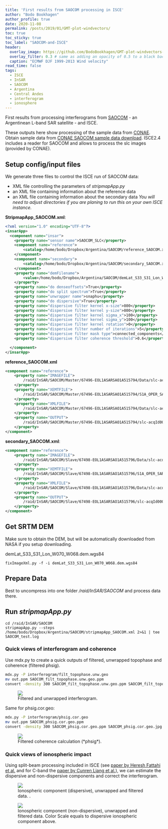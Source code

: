 ```yaml
---
title: 'First results from SAOCOM processing in ISCE'
author: "Bodo Bookhagen"
author_profile: true
date: 2020-11-08
permalink: /posts/2019/01/GMT-plot-windvectors/
toc: true
toc_sticky: true
toc_label: "SAOCOM-and-ISCE"
header:
  overlay_image: https://github.com/BodoBookhagen/GMT-plot-windvectors-SAM/raw/master/output_maps/summary.jpg
  overlay_filter: 0.3 # same as adding an opacity of 0.5 to a black background
  caption: "ECMWF DJF 1999-2013 Wind velocity"
read_time: false
tags:
  - ISCE
  - InSAR
  - SAOCOM
  - Argentina
  - Central Andes
  - interferogram
  - ionosphere
---
```


First results from processing interferograms from [SAOCOM](https://en.wikipedia.org/wiki/SAOCOM) - an Argentinean L-band SAR satellite - and ISCE.

These outputs here show processing of the sample data from [CONAE](https://www.argentina.gob.ar/ciencia/conae).
Obtain sample data from [CONAE SAOCOM sample data download](https://catalogos.conae.gov.ar/catalogo/catalogoSatSaocomAdel.html). ISCE2.4 includes a reader for SAOCOM and allows to process the slc images (provided by CONAE).

## Setup config/input files
We generate three files to control the ISCE run of SAOCOM data:

- XML file controlling the parameters of *stripmapApp.py*
- an XML file containing information about the reference data
- an XML file containing information about the secondary data
*You will need to adjust directories if you are planing to run this on your own ISCE instance.*

**StripmapApp_SAOCOM.xml**:
```xml
<?xml version="1.0" encoding="UTF-8"?>
<insarApp>
  <component name="insar">
    <property name="sensor name">SAOCOM_SLC</property>
    <component name="reference">
        <catalog>/home/bodo/Dropbox/Argentina/SAOCOM/reference_SAOCOM.xml</catalog>
    </component>
    <component name="secondary">
        <catalog>/home/bodo/Dropbox/Argentina/SAOCOM/secondary_SAOCOM.xml</catalog>
    </component>
    <property name="demFilename">
        <value>/home/bodo/Dropbox/Argentina/SAOCOM/demLat_S33_S31_Lon_W070_W068.dem.wgs84</value>
    </property>
    <property name="do denseoffsets">True</property>
    <property name="do split spectrum">True</property>
    <property name="unwrapper name">snaphu</property>
    <property name="do dispersive">True</property>
    <property name="dispersive filter kernel x-size">800</property>
    <property name="dispersive filter kernel y-size">800</property>
    <property name="dispersive filter kernel sigma_x">100</property>
    <property name="dispersive filter kernel sigma_y">100</property>
    <property name="dispersive filter kernel rotation">0</property>
    <property name="dispersive filter number of iterations">5</property>
    <property name="dispersive filter mask type">connected_components</property>
    <property name="dispersive filter coherence threshold">0.6</property>

  </component>
</insarApp>
```

**reference_SAOCOM.xml**
```XML
<component name="reference">
    <property name="IMAGEFILE">
        /raid/InSAR/SAOCOM/Master/67496-EOL1ASARSAO1A515794/Data/slc-acqId0000008546-a-sm7-0000000000-s7dp-vv
    </property>
    <property name="XEMTFILE">
        /raid/InSAR/SAOCOM/Master/67496-EOL1ASARSAO1A515794/S1A_OPER_SAR_EOSSP__CORE_L1A_OLF_20200221T122503.xemt
    </property>
    <property name="XMLFILE">
        /raid/InSAR/SAOCOM/Master/67496-EOL1ASARSAO1A515794/Data/slc-acqId0000008546-a-sm7-0000000000-s7dp-vv.xml
    </property>
    <property name="OUTPUT">
        /raid/InSAR/SAOCOM/Master/67496-EOL1ASARSAO1A515794/slc-acqId0000008546-a-sm7-0000000000-s7dp-vv
    </property>
</component>
```

**secondary_SAOCOM.xml**:
```xml
<component name="reference">
    <property name="IMAGEFILE">
        /raid/InSAR/SAOCOM/Slave/67498-EOL1ASARSAO1A515796/Data/slc-acqId0000010907-a-sm7-0000000000-s7dp-vv
    </property>
    <property name="XEMTFILE">
        /raid/InSAR/SAOCOM/Slave/67498-EOL1ASARSAO1A515796/S1A_OPER_SAR_EOSSP__CORE_L1A_OLF_20200221T122606.xemt
    </property>
    <property name="XMLFILE">
        /raid/InSAR/SAOCOM/Slave/67498-EOL1ASARSAO1A515796/Data/slc-acqId0000010907-a-sm7-0000000000-s7dp-vv.xml
    </property>
    <property name="OUTPUT">
        /raid/InSAR/SAOCOM/Slave/67498-EOL1ASARSAO1A515796/slc-acqId0000010907-a-sm7-0000000000-s7dp-vv.slc
    </property>
</component>
```

## Get SRTM DEM
Make sure to obtain the DEM, but will be automatically downloaded from NASA if you setup downloading.

demLat_S33_S31_Lon_W070_W068.dem.wgs84

```
fixImageXml.py -f -i demLat_S33_S31_Lon_W070_W068.dem.wgs84
```

## Prepare Data
Best to uncompress into one folder */raid/InSAR/SAOCOM* and process data there.

## Run *stripmapApp.py*

```
cd /raid/InSAR/SAOCOM
stripmapApp.py --steps /home/bodo/Dropbox/Argentina/SAOCOM/stripmapApp_SAOCOM.xml 2>&1 | tee SAOCOM_test.log
```

### Quick views of interferogram and coherence
Use mdx.py to create a quick outputs of filtered, unwrapped topophase and coherence (filtered phsig).

```bash
mdx.py -P interferogram/filt_topophase.unw.geo
mv out.ppm SAOCOM_filt_topophase.unw.geo.ppm
convert -density 300 SAOCOM_filt_topophase.unw.geo.ppm SAOCOM_filt_topophase.unw.geo.jpg
```

<figure>
    <a href="https://github.com/UP-RS-ESP/up-rs-esp.github.io/raw/master/_posts/images/SAOCOM_filt_topophase.unw.geo.jpg"><img src="https://github.com/UP-RS-ESP/up-rs-esp.github.io/raw/master/_posts/images/SAOCOM_filt_topophase.unw.geo.jpg"></a>
    <figcaption>Filtered and unwrapped interferogram.</figcaption>
</figure>


Same for phsig.cor.geo:
```bash
mdx.py -P interferogram/phsig.cor.geo
mv out.ppm SAOCOM_phsig.cor.geo.ppm
convert -density 300 SAOCOM_phsig.cor.geo.ppm SAOCOM_phsig.cor.geo.jpg
```

<figure>
    <a href="https://github.com/UP-RS-ESP/up-rs-esp.github.io/raw/master/_posts/images/SAOCOM_phsig.cor.geo.jpg"><img src="https://github.com/UP-RS-ESP/up-rs-esp.github.io/raw/master/_posts/images/SAOCOM_phsig.cor.geo.jpg"></a>
    <figcaption>Filtered coherence calculation (*phsig*).</figcaption>
</figure>


### Quick views of ionospheric impact
Using split-beam processing included in ISCE (see [paper by Heresh Fattahi et al.](https://ieeexplore.ieee.org/document/7987747) and for C-band the [paper by Cunren Liang et al.](https://ieeexplore.ieee.org/document/8706258?source=authoralert)), we can estimate the dispersive and non-dispersive components and correct the interferogram.


<figure>
    <a href="https://github.com/UP-RS-ESP/up-rs-esp.github.io/raw/master/_posts/images/iono_dispersive.bil.unwCor.filt.geo.jpg"><img src="https://github.com/UP-RS-ESP/up-rs-esp.github.io/raw/master/_posts/images/iono_dispersive.bil.unwCor.filt.geo.jpg"></a>
    <figcaption>Ionospheric component (dispersive), unwrapped and filtered data. .</figcaption>
</figure>


<figure>
    <a href="https://github.com/UP-RS-ESP/up-rs-esp.github.io/raw/master/_posts/images/iono_nondispersive.bil.unwCor.filt.geo.jpg"><img src="https://github.com/UP-RS-ESP/up-rs-esp.github.io/raw/master/_posts/images/iono_nondispersive.bil.unwCor.filt.geo.jpg"></a>
    <figcaption>Ionospheric component (non-dispersive), unwrapped and filtered data. Color Scale equals to dispersive ionospheric component above.</figcaption>
</figure>
